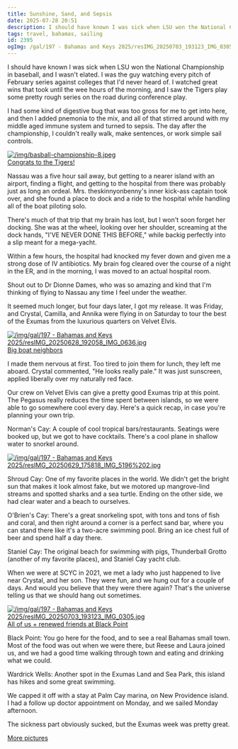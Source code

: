 ```yaml
---
title: Sunshine, Sand, and Sepsis
date: 2025-07-28 20:51
description: I should have known I was sick when LSU won the National Championship in baseball, and I wasn't elated.  I was the guy watching every pitch of February series against colleges that I'd never heard of.  I watched great wins that took until the wee hours of the morning, and I saw the Tigers play some pretty rough series on the road during conference play.
tags: travel, bahamas, sailing
id: 2395
ogImg: /gal/197 - Bahamas and Keys 2025/resIMG_20250703_193123_IMG_0305.jpg
---
```


I should have known I was sick when LSU won the National Championship in baseball, and I wasn't elated.  I was the guy watching every pitch of February series against colleges that I'd never heard of.  I watched great wins that took until the wee hours of the morning, and I saw the Tigers play some pretty rough series on the road during conference play.

I had some kind of digestive bug that was too gross for me to get into here, and then I added pnemonia to the mix, and all of that stirred around with my middle aged immune system and turned to sepsis.  The day after the championship, I couldn't really walk, make sentences, or work simple sail controls.

<a class="lightview alignright" href="/img/basball-championship-8.jpeg" data-lightview-caption="Congrats to the Tigers!" data-lightview-group="group1" ><img src="/img/basball-championship-8.jpeg" alt="/img/basball-championship-8.jpeg"><br><span class="caption">Congrats to the Tigers!</span></a>

Nassau was a five hour sail away, but getting to a nearer island with an airport, finding a flight, and getting to the hospital from there was probably just as long an ordeal.  Mrs. theskinnyonbenny's inner kick-ass captain took over, and she found a place to dock and a ride to the hospital while handling all of the boat piloting solo.

There's much of that trip that my brain has lost, but I won't soon forget her docking.  She was at the wheel, looking over her shoulder, screaming at the dock hands, "I'VE NEVER DONE THIS BEFORE," while backig perfectly into a slip meant for a mega-yacht.

Within a few hours, the hospital had knocked my fever down and given me a strong dose of IV antibiotics.  My brain fog cleared over the course of a night in the ER, and in the morning, I was moved to an actual hospital room.

Shout out to Dr Dionne Dames, who was so amazing and kind that I'm thinking of flying to Nassau any time I feel under the weather.

It seemed much longer, but four days later, I got my release.  It was Friday, and Crystal, Camilla, and Annika were flying in on Saturday to tour the best of the Exumas from the luxurious quarters on Velvet Elvis.

<a class="lightview alignright" href="/img/gal/197 - Bahamas and Keys 2025/resIMG_20250628_192058_IMG_0636.jpg" data-lightview-caption="Big boat neighbors" data-lightview-group="group1" ><img src="/img/gal/197 - Bahamas and Keys 2025/resIMG_20250628_192058_IMG_0636.jpg" alt="/img/gal/197 - Bahamas and Keys 2025/resIMG_20250628_192058_IMG_0636.jpg"><br><span class="caption">Big boat neighbors</span></a>

I made them nervous at first.  Too tired to join them for lunch, they left me aboard.  Crystal commented, "He looks really pale."  It was just sunscreen, applied liberally over my naturally red face.

Our crew on Velvet Elvis can give a pretty good Exumas trip at this point.  The Pegasus really reduces the time spent between islands, so we were able to go somewhere cool every day.  Here's a quick recap, in case you're planning your own trip.

Norman's Cay:  A couple of cool tropical bars/restaurants.  Seatings were booked up, but we got to have cocktails.  There's a cool plane in shallow water to snorkel around.

<a class="lightview alignright" href="/img/gal/197 - Bahamas and Keys 2025/resIMG_20250629_175818_IMG_5196%202.jpg" data-lightview-caption="" data-lightview-group="group1" ><img src="/img/gal/197 - Bahamas and Keys 2025/resIMG_20250629_175818_IMG_5196%202.jpg" alt="/img/gal/197 - Bahamas and Keys 2025/resIMG_20250629_175818_IMG_5196%202.jpg"><br><span class="caption"></span></a>

Shroud Cay:  One of my favorite places in the world.  We didn't get the bright sun that makes it look almost fake, but we motored up mangrove-lind streams and spotted sharks and a sea turtle.  Ending on the other side, we had clear water and a beach to ourselves.

O'Brien's Cay:  There's a great snorkeling spot, with tons and tons of fish and coral, and then right around a corner is a perfect sand bar, where you can stand there like it's a two-acre swimming pool.  Bring an ice chest full of beer and spend half a day there.

Staniel Cay:  The original beach for swimming with pigs, Thunderball Grotto (another of my favorite places), and Staniel Cay yacht club.

When we were at SCYC in 2021, we met a lady who just happened to live near Crystal, and her son.  They were fun, and we hung out for a couple of days.  And would you believe that they were there again?  That's the universe telling us that we should hang out sometimes.

<a class="lightview alignright" href="/img/gal/197 - Bahamas and Keys 2025/resIMG_20250703_193123_IMG_0305.jpg" data-lightview-caption="All of us + renewed friends at Black Point
" data-lightview-group="group1" ><img src="/img/gal/197 - Bahamas and Keys 2025/resIMG_20250703_193123_IMG_0305.jpg" alt="/img/gal/197 - Bahamas and Keys 2025/resIMG_20250703_193123_IMG_0305.jpg"><br><span class="caption">All of us + renewed friends at Black Point
</span></a>

Black Point:  You go here for the food, and to see a real Bahamas small town.  Most of the food was out when we were there, but Reese and Laura joined us, and we had a good time walking through town and eating and drinking what we could.

Wardrick Wells:  Another spot in the Exumas Land and Sea Park, this island has hikes and some great swimming.

We capped it off with a stay at Palm Cay marina, on New Providence island.  I had a follow up doctor appointment on Monday, and we sailed Monday afternoon.

The sickness part obviously sucked, but the Exumas week was pretty great.  

<a href="/gal/197%20-%20Bahamas%20and%20Keys%202025/" target="_blank">More pictures</a>